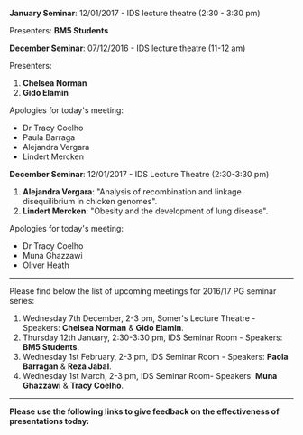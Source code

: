 **January Seminar**: 12/01/2017 - IDS lecture theatre (2:30 - 3:30 pm)

Presenters:
**BM5 Students**

**December Seminar**: 07/12/2016 - IDS lecture theatre (11-12 am)

Presenters:
1. **Chelsea Norman**
2. **Gido Elamin**

Apologies for today's meeting:
* Dr Tracy Coelho
* Paula Barraga
* Alejandra Vergara
* Lindert Mercken

**December Seminar**: 12/01/2017 - IDS Lecture Theatre (2:30-3:30 pm)

1. **Alejandra Vergara**: "Analysis of recombination and linkage disequilibrium in chicken genomes".
2. **Lindert Mercken**: "Obesity and the development of lung disease".

Apologies for today's meeting:
* Dr Tracy Coelho
* Muna Ghazzawi
* Oliver Heath

***
Please find below the list of upcoming meetings for 2016/17 PG seminar series:

1. Wednesday 7th December, 2-3 pm, Somer's Lecture Theatre - Speakers: **Chelsea Norman** & **Gido Elamin**.
2. Thursday 12th January, 2:30-3:30 pm, IDS Seminar Room - Speakers: **BM5 Students**.
3. Wednesday 1st February, 2-3 pm, IDS Seminar Room - Speakers: **Paola Barragan** & **Reza Jabal**.
4. Wednesday 1st March, 2-3 pm, IDS Seminar Room- Speakers: **Muna Ghazzawi** & **Tracy Coelho**.

***



**Please use the following links to give feedback on the effectiveness of presentations today:**


